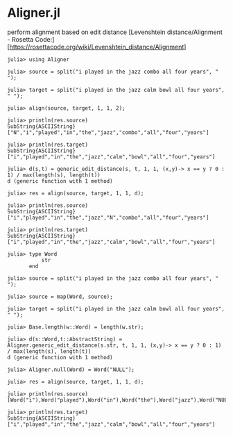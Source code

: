 # Aligner.jl
perform alignment based on edit distance
[Levenshtein distance/Alignment - Rosetta Code:][https://rosettacode.org/wiki/Levenshtein_distance/Alignment]

    julia> using Aligner
    
    julia> source = split("i played in the jazz combo all four years", " ");
    
    julia> target = split("i played in the jazz calm bowl all four years", " ");
    
    julia> align(source, target, 1, 1, 2);
    
    julia> println(res.source)
    SubString{ASCIIString}["N","i","played","in","the","jazz","combo","all","four","years"]
    
    julia> println(res.target)
    SubString{ASCIIString}["i","played","in","the","jazz","calm","bowl","all","four","years"]
    
    julia> d(s,t) = generic_edit_distance(s, t, 1, 1, (x,y)-> x == y ? 0 : 1) / max(length(s), length(t))
    d (generic function with 1 method)
    
    julia> res = align(source, target, 1, 1, d);
    
    julia> println(res.source)
    SubString{ASCIIString}["i","played","in","the","jazz","N","combo","all","four","years"]
    
    julia> println(res.target)
    SubString{ASCIIString}["i","played","in","the","jazz","calm","bowl","all","four","years"]

    julia> type Word
               str
           end

    julia> source = split("i played in the jazz combo all four years", " ");

    julia> source = map(Word, source);

    julia> target = split("i played in the jazz calm bowl all four years", " ");

    julia> Base.length(w::Word) = length(w.str);

    julia> d(s::Word,t::AbstractString) = Aligner.generic_edit_distance(s.str, t, 1, 1, (x,y)-> x == y ? 0 : 1) / max(length(s), length(t))
    d (generic function with 1 method)

    julia> Aligner.null(Word) = Word("NULL");

    julia> res = align(source, target, 1, 1, d);

    julia> println(res.source)
    [Word("i"),Word("played"),Word("in"),Word("the"),Word("jazz"),Word("NULL"),Word("combo"),Word("all"),Word("four"),Word("years")]

    julia> println(res.target)
    SubString{ASCIIString}["i","played","in","the","jazz","calm","bowl","all","four","years"]
